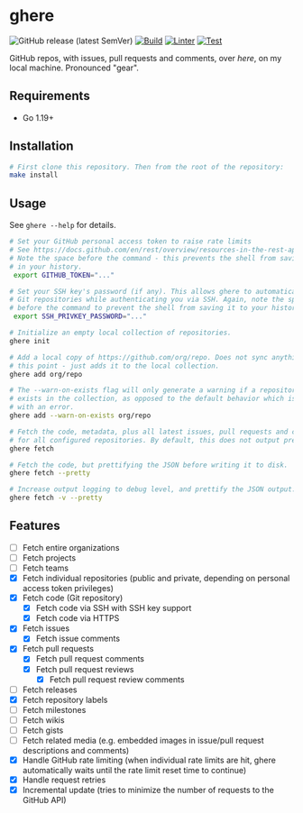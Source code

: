 # ghere

![GitHub release (latest SemVer)](https://img.shields.io/github/v/release/informalsystems/ghere)
[![Build](https://github.com/informalsystems/ghere/actions/workflows/build.yml/badge.svg)](https://github.com/informalsystems/ghere/actions/workflows/build.yml)
[![Linter](https://github.com/informalsystems/ghere/actions/workflows/lint.yml/badge.svg)](https://github.com/informalsystems/ghere/actions/workflows/lint.yml)
[![Test](https://github.com/informalsystems/ghere/actions/workflows/tests.yml/badge.svg)](https://github.com/informalsystems/ghere/actions/workflows/tests.yml)

GitHub repos, with issues, pull requests and comments, over _here_, on my local
machine. Pronounced "gear".

## Requirements

* Go 1.19+

## Installation

```bash
# First clone this repository. Then from the root of the repository:
make install
```

## Usage

See `ghere --help` for details.

```bash
# Set your GitHub personal access token to raise rate limits
# See https://docs.github.com/en/rest/overview/resources-in-the-rest-api#rate-limiting
# Note the space before the command - this prevents the shell from saving it
# in your history.
 export GITHUB_TOKEN="..."

# Set your SSH key's password (if any). This allows ghere to automatically pull
# Git repositories while authenticating you via SSH. Again, note the space
# before the command to prevent the shell from saving it to your history.
 export SSH_PRIVKEY_PASSWORD="..."

# Initialize an empty local collection of repositories.
ghere init

# Add a local copy of https://github.com/org/repo. Does not sync anything at
# this point - just adds it to the local collection.
ghere add org/repo

# The --warn-on-exists flag will only generate a warning if a repository already
# exists in the collection, as opposed to the default behavior which is to exit
# with an error.
ghere add --warn-on-exists org/repo

# Fetch the code, metadata, plus all latest issues, pull requests and comments
# for all configured repositories. By default, this does not output pretty JSON.
ghere fetch

# Fetch the code, but prettifying the JSON before writing it to disk.
ghere fetch --pretty

# Increase output logging to debug level, and prettify the JSON output.
ghere fetch -v --pretty
```

## Features

- [ ] Fetch entire organizations
- [ ] Fetch projects
- [ ] Fetch teams
- [x] Fetch individual repositories (public and private, depending on personal
  access token privileges)
- [x] Fetch code (Git repository)
  - [x] Fetch code via SSH with SSH key support
  - [x] Fetch code via HTTPS
- [x] Fetch issues
  - [x] Fetch issue comments
- [x] Fetch pull requests
  - [x] Fetch pull request comments
  - [x] Fetch pull request reviews
    - [x] Fetch pull request review comments
- [ ] Fetch releases
- [x] Fetch repository labels
- [ ] Fetch milestones
- [ ] Fetch wikis
- [ ] Fetch gists
- [ ] Fetch related media (e.g. embedded images in issue/pull request
  descriptions and comments)
- [x] Handle GitHub rate limiting (when individual rate limits are hit, ghere
  automatically waits until the rate limit reset time to continue)
- [x] Handle request retries
- [x] Incremental update (tries to minimize the number of requests to the GitHub
  API)
